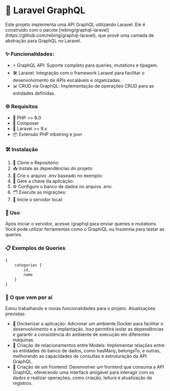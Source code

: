 # 🚀 Laravel GraphQL 

<p>Este projeto implementa uma API GraphQL utilizando Laravel. Ele é construído com o pacote [rebing/graphql-laravel](https://github.com/rebing/graphql-laravel), que provê uma camada de abstração para GraphQL no Laravel.</p>

### ✨ Funcionalidades:
- ⚡ GraphQL API: Suporte completo para queries, mutations e tipagem.
- 🛠️ Laravel: Integração com o framework Laravel para facilitar o desenvolvimento de APIs escaláveis e organizadas.
- 📊 CRUD via GraphQL: Implementação de operações CRUD para as entidades definidas.


### ⚙️ Requisitos
- 🐘 PHP >= 8.0
- 🎼 Composer
- 🧱 Laravel >= 9.x
- 📦 Extensão PHP mbstring e json

### 🛠️ Instalação

  1. 🔄 Clone o Repositório:
  2. 📥 Instale as dependências do projeto:
  3. 📝 Crie o arquivo .env baseado no exemplo:
  4. 🔑 Gere a chave da aplicação:
  5. ⚙️ Configure o banco de dados no arquivo .env.
  6. 🗂️ Execute as migrações:
  7. 🚀 Inicie o servidor local:
 
### 🚀 Uso
Após iniciar o servidor, acesse /graphql para enviar queries e mutations. Você pode utilizar ferramentas como o GraphiQL ou Insomnia para testar as queries.

### 📋 Exemplos de Queries

```graphql
{
    categories {
        id,
        name
    }
}
```


### 🔮 O que vem por aí
<p>Estou trabalhando e novas funcionalidades para o projeto. Atualizações previstas: </p>

- 🐳 Dockerizar a aplicação: Adicionar um ambiente Docker para facilitar o desenvolvimento e a implantação. Isso permitirá isolar as dependências e garantir a consistência do ambiente de execução em diferentes máquinas.
- 🔗 Criação de relacionamentos entre Models: Implementar relações entre as entidades do banco de dados, como hasMany, belongsTo, e outras, melhorando as capacidades de consultas e estruturação da API GraphQL.
- 🎨 Criação de um frontend: Desenvolver um frontend que consuma a API GraphQL, oferecendo uma interface amigável para interagir com os dados e realizar operações, como criação, leitura e atualização de registros.
